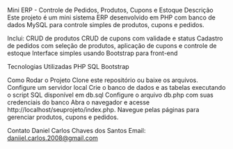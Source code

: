 Mini ERP - Controle de Pedidos, Produtos, Cupons e Estoque
Descrição
Este projeto é um mini sistema ERP desenvolvido em PHP com banco de dados MySQL para controle simples de produtos, cupons e pedidos. 

Inclui:
CRUD de produtos
CRUD de cupons com validade e status
Cadastro de pedidos com seleção de produtos, aplicação de cupons e controle de estoque
Interface simples usando Bootstrap para front-end

Tecnologias Utilizadas
PHP
SQL
Bootstrap 

Como Rodar o Projeto
Clone este repositório ou baixe os arquivos.
Configure um servidor local
Crie o banco de dados e as tabelas executando o script SQL disponível em db.sql
Configure o arquivo db.php com suas credenciais do banco
Abra o navegador e acesse http://localhost/seuprojeto/index.php.
Navegue pelas páginas para gerenciar produtos, cupons e pedidos.

Contato
Daniel Carlos Chaves dos Santos
Email: daniiel.carlos.2008@gmail.com
